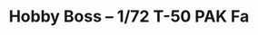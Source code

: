 ---
layout: product
title: "Hobby Boss – 1/72 T-50 PAK Fa"
price: "4600" 
desc: "Maketa"
img_path: "/assets/img/HB87257.webp"
brand: "N/A"
available: true
special_offer: false
new: true
soon: false
cat: "010000"
subcat: "013500"
subsubcat: "0N/A"
sifra: "HB87257"
popular: false
spec: false
---